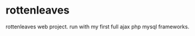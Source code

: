rottenleaves
============

rottenleaves web project. run with my first full ajax php mysql frameworks.
